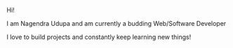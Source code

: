 Hi!

I am Nagendra Udupa and am currently a budding Web/Software Developer

I love to build projects and constantly keep learning new things!

